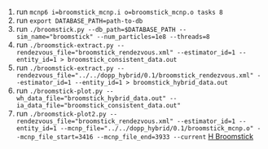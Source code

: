 1. run `mcnp6 i=broomstick_mcnp.i o=broomstick_mcnp.o tasks 8`
2. run `export DATABASE_PATH=path-to-db`
3. run `./broomstick.py --db_path=$DATABASE_PATH --sim_name="broomstick" --num_particles=1e8 --threads=8`
4. run `./broomstick-extract.py --rendezvous_file="broomstick_rendezvous.xml" --estimator_id=1 --entity_id=1 > broomstick_consistent_data.out`
5. run `./broomstick-extract.py --rendezvous_file="../../dopp_hybrid/0.1/broomstick_rendezvous.xml" --estimator_id=1 --entity_id=1 > broomstick_hybrid_data.out`
6. run `./broomstick-plot.py --wh_data_file="broomstick_hybrid_data.out" --ia_data_file="broomstick_consistent_data.out"`
7. run `./broomstick-plot2.py --rendezvous_file="broomstick_rendezvous.xml" --estimator_id=1 --entity_id=1 --mcnp_file="../../dopp_hybrid/0.1/broomstick_mcnp.o" --mcnp_file_start=3416 --mcnp_file_end=3933 --current`
[H Broomstick](h_broomstick_current.png "H Broomstick")